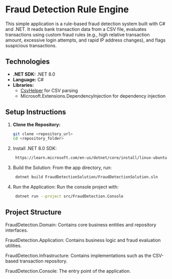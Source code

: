 # Fraud Detection Rule Engine

This simple application is a rule-based fraud detection system built with C# and .NET. It reads bank transaction data from a CSV file, evaluates transactions using custom fraud rules (e.g., high relative transaction amount, excessive login attempts, and rapid IP address changes), and flags suspicious transactions.

## Technologies

- **.NET SDK:** .NET 8.0
- **Language:** C#
- **Libraries:**
  - [CsvHelper](https://github.com/JoshClose/CsvHelper) for CSV parsing
  - Microsoft.Extensions.DependencyInjection for dependency injection

## Setup Instructions

1. **Clone the Repository:**
   ```bash
   git clone <repository_url>
   cd <repository_folder>

2. Install .NET 8.0 SDK:
   ```bash
    https://learn.microsoft.com/en-us/dotnet/core/install/linux-ubuntu-install?tabs=dotnet9&pivots=os-linux-ubuntu-2410

3. Build the Solution: From the app directory, run:
   ```bash
    dotnet build FraudDetectionSolution/FraudDetectionSolution.sln

4. Run the Application: Run the console project with:
   ```bash
    dotnet run --project src/FraudDetection.Console


## Project Structure

FraudDetection.Domain: Contains core business entities and repository interfaces.

FraudDetection.Application: Contains business logic and fraud evaluation utilities.

FraudDetection.Infrastructure: Contains implementations such as the CSV-based transaction repository.

FraudDetection.Console: The entry point of the application.